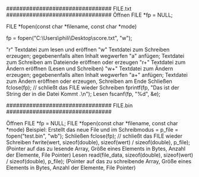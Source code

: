 ################################    FILE.txt   ################################ 
Öffnen 
FILE *fp = NULL;
    
FILE *fopen(const char *filename, const char *mode)
    

fp = fopen("C:\\Users\\phili\\Desktop\\score.txt", "w"); 

"r"	    Textdatei zum lesen und eröffnen
"w"	    Textdatei zum Schreiben erzeugen; gegebenenfalls alten Inhalt wegwerfen
"a"	    anfügen; Textdatei zum Schreiben am Dateiende eröffnen oder erzeugen
"r+"	Textdatei zum Ändern eröffnen (Lesen und Schreiben)
"w+"	Textdatei zum Ändern erzeugen; gegebenenfalls alten Inhalt wegwerfen
"a+"	anfügen; Textdatei zum Ändern eröffnen oder erzeugen, Schreiben am Ende
Schließen
    fclose(fp); // schließt das FILE wieder
Schreiben
    fprintf(fp, "Das ist der String der in die Datei Kommt .\n");
Lesen
    fscanf(fp, "%d", &e);

################################    FILE.bin   ################################ 

Öffnen 
    FILE *fp = NULL;
    FILE *fopen(const char *filename, const char *mode)
    Beispiel:
        Erstellt das neue File und im Schreibmodus = p_file = fopen("test.bin", "wb");
Schließen
    fclose(fp); // schließt das FILE wieder
Schreiben
    fwrite(wert, sizeof(double), sizeof(wert) / sizeof(double), p_file);
    (Pointer auf das zu lesende Array, Größe eines Elements in Bytes, Anzahl der Elemente, File Pointer)
Lesen
    read(file_data, sizeof(double), sizeof(wert) / sizeof(double), p_file);
    (Pointer auf das zu schreibende Array, Größe eines Elements in Bytes, Anzahl der Elemente, File Pointer)